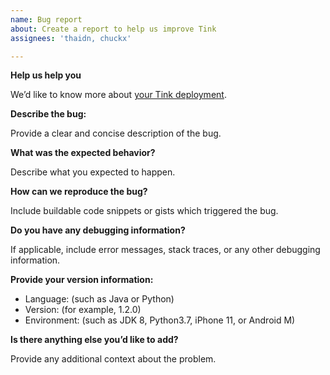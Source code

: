 ```yaml
---
name: Bug report
about: Create a report to help us improve Tink
assignees: 'thaidn, chuckx'

---
```


**Help us help you**

We’d like to know more about
[your Tink deployment](https://docs.google.com/forms/d/1mhHvyNJQgTXFDnqOermB7-BD8GQSyvtFPUAhILRbYcA/).

**Describe the bug:**

Provide a clear and concise description of the bug.

**What was the expected behavior?**

Describe what you expected to happen.

**How can we reproduce the bug?**

Include buildable code snippets or gists which triggered the bug.

**Do you have any debugging information?**

If applicable, include error messages, stack traces, or any other debugging
information.

**Provide your version information:**

-   Language: (such as Java or Python)
-   Version: (for example, 1.2.0)
-   Environment: (such as JDK 8, Python3.7, iPhone 11, or Android M)

**Is there anything else you’d like to add?**

Provide any additional context about the problem.

